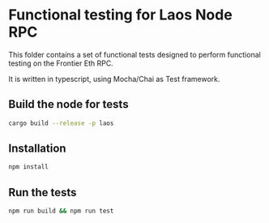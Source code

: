 # Functional testing for Laos Node RPC

This folder contains a set of functional tests designed to perform functional testing on the Frontier Eth RPC.

It is written in typescript, using Mocha/Chai as Test framework.

## Build the node for tests

```bash
cargo build --release -p laos
```

## Installation

```bash
npm install
```

## Run the tests

```bash
npm run build && npm run test
```
